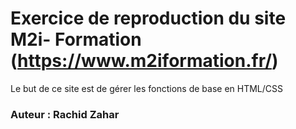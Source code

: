 # Exercice de reproduction du site M2i- Formation (https://www.m2iformation.fr/)

Le but de ce site est de gérer les fonctions de base en HTML/CSS

### Auteur : Rachid Zahar